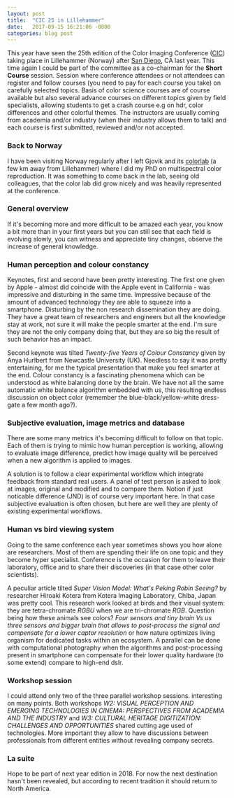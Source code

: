 ```yaml
---
layout: post
title:  "CIC 25 in Lillehammer"
date:   2017-09-15 16:21:06 -0800
categories: blog post
---
```


This year have seen the 25th edition of the Color Imaging Conference ([CIC][CIC-link]) taking place in Lillehammer (Norway) after [San Diego][Last year article CIC], CA last year. This time again I could be part of the committee as a co-chairman for the **Short Course** session. Session where conference attendees or not attendees can register and follow courses (you need to pay for each course you take) on carefully selected topics. Basis of color science courses are of course available but also several advance courses on different topics given by field specialists, allowing students to get a crash course e.g on hdr, color differences and other colorful themes. The instructors are usually coming from academia and/or industry (when their industry allows them to talk) and each course is first submitted, reviewed and/or not accepted.

### Back to Norway

I have been visiting Norway regularly after I left Gjovik and its [colorlab][ntnu-colorlab] (a few km away from Lillehammer) where I did my PhD on multispectral color reproduction. It was something to come back in the lab, seeing old colleagues, that the color lab did grow nicely and was heavily represented at the conference.

### General overview

If it's becoming more and more difficult to be amazed each year, you know a bit more than in your first years but you can still see that each field is evolving slowly, you can witness and appreciate tiny changes, observe the increase of general knowledge.

### Human perception and colour constancy

Keynotes, first and second have been pretty interesting. The first one given by Apple - almost did coincide with the Apple event in California - was impressive and disturbing in the same time. Impressive because of the amount of advanced technology they are able to squeeze into a smartphone. Disturbing by the non research dissemination they are doing. They have a great team of researchers and engineers but all the knowledge stay at work, not sure it will make the people smarter at the end. I'm sure they are not the only company doing that, but they are so big the result of such behavior has an impact.

Second keynote was tilted *Twenty-five Years of Colour Constancy* given by Anya Hurlbert from Newcastle University (UK). Needless to say it was pretty entertaining, for me the typical presentation that make you feel smarter at the end. Colour constancy is a fascinating phenomena which can be understood as white balancing done by the brain. We have not all the same automatic white balance algorithm embedded with us, this resulting
endless discussion on object color (remember the blue-black/yellow-white dress-gate a few month ago?).

### Subjective evaluation, image metrics and database

There are some many metrics it's becoming difficult to follow on that topic. Each of them is trying to mimic how human perception is working, allowing to evaluate image difference, predict how image quality will be perceived when a new algorithm is applied to images.

A solution is to follow a clear experimental workflow which integrate feedback from standard real users. A panel of test person is asked to look at images, original and modified and to compare them. Notion if just noticable difference (JND) is of course very important here. In that case subjective evaluation is often chosen, but here are well they are plenty of existing experimental workflows.

### Human vs bird viewing system

Going to the same conference each year sometimes shows you how alone are  researchers. Most of them are spending their life on one topic and they become hyper specialist. Conference is the occasion for them to leave their laboratory, office and to share their discoveries (in that case other color scientists).

A peculiar article tilted *Super Vision Model: What's Peking Robin Seeing?* by researcher Hiroaki Kotera from Kotera Imaging Laboratory, Chiba, Japan was pretty cool. This research work looked at birds and their visual system: they are tetra-chromate *RGBU* when we are tri-chromate *RGB*. Question being how these animals see colors? *Four sensors and tiny brain Vs us three sensors and bigger brain that allows to post-process the signal and compensate for a lower captor resolution* or how nature optimizes living organism for dedicated tasks within an ecosystem. A parallel can be done with computational photography when the algorithms and post-processing present in smartphone can compensate for their lower quality hardware (to some extend) compare to high-end dslr.

### Workshop session

I could attend only two of the three parallel workshop sessions. interesting on many points. Both workshops *W2: VISUAL PERCEPTION AND EMERGING TECHNOLOGIES IN CINEMA: PERSPECTIVES FROM ACADEMIA AND THE INDUSTRY* and *W3: CULTURAL HERITAGE DIGITIZATION: CHALLENGES AND OPPORTUNITIES* shared cutting age used of technologies. More important they allow to have discussions between professionals from different entities without revealing company secrets.

### La suite

Hope to be part of next year edition in 2018. For now the next destination hasn't been revealed, but according to recent tradition it should return to North America.

[CIC-link]:https://www.imaging.org/site/IST/Conferences/Color_and_Imaging/IST/Conferences/CIC/CIC_Home.aspx
[Last year article CIC]:http://mrbonsoir.github.io/blog/post/2016/11/12/CIC-in-San_Diego.html
[ntnu-colorlab]:https://www.ntnu.edu/colourlab
[Anya Hurlbert]:link-post-graphs-en-stock
[Hiroaki Kotera]:link-post-graphs-en-stock

